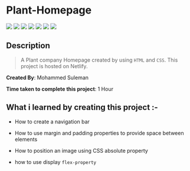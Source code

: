 # Plant-Homepage

![](https://img.shields.io/badge/-HTML-orange)
![](https://img.shields.io/badge/-CSS-green)
![](https://img.shields.io/badge/-SVG-yellowgreen)
![](https://img.shields.io/badge/-MARGIN-lightblue)
![](https://img.shields.io/badge/-FLEX-red)
![](https://img.shields.io/badge/-Padding-blue)
![](https://img.shields.io/badge/-NETLIFY-yellow)

## Description

>A Plant company Homepage created by using `HTML` and `CSS`. This project is hosted on Netlify.

**Created By**: Mohammed Suleman

**Time taken to complete this project**: 1 Hour

## What i learned by creating this project :-

- How to create a navigation bar

- How to use margin and padding properties to provide space between elements

- How to position an image using CSS absolute property

- how to use display `flex-property`

<!-- ## [Live-link](https://homepage-of-plant-company.netlify.app/) of the project -->